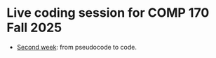# Live coding session for COMP 170 Fall 2025

* [Second week](./week01/pseudocode.ipynb): from pseudocode to code.